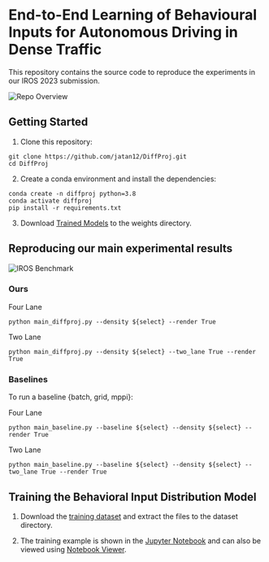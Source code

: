 # End-to-End Learning of Behavioural Inputs for Autonomous Driving in Dense Traffic

This repository contains the source code to reproduce the experiments in our IROS 2023 submission.

![Repo Overview](https://user-images.githubusercontent.com/38403732/223746011-2228a674-08fc-43cf-999a-5abf9c044135.png)

## Getting Started

1. Clone this repository:

```
git clone https://github.com/jatan12/DiffProj.git
cd DiffProj
```
2. Create a conda environment and install the dependencies:

```
conda create -n diffproj python=3.8
conda activate diffproj
pip install -r requirements.txt
```
3. Download [Trained Models](https://owncloud.ut.ee/owncloud/s/YgdSoGHgX7maSPc) to the weights directory. 

## Reproducing our main experimental results

![IROS Benchmark](https://user-images.githubusercontent.com/38403732/223748323-672a7999-c74e-4192-8401-075ad0b9b94e.png)

### Ours

Four Lane
```
python main_diffproj.py --density ${select} --render True
```

Two Lane
```
python main_diffproj.py --density ${select} --two_lane True --render True
```

### Baselines

To run a baseline {batch, grid, mppi}:

Four Lane
```
python main_baseline.py --baseline ${select} --density ${select} --render True
```

Two Lane
```
python main_baseline.py --baseline ${select} --density ${select} --two_lane True --render True
```

## Training the Behavioral Input Distribution Model

1. Download the [training dataset](https://owncloud.ut.ee/owncloud/s/YgdSoGHgX7maSPc) and extract the files to the dataset directory. 

2. The training example is shown in the [Jupyter Notebook](https://github.com/jatan12/DiffProj/blob/main/Behavioral%20Input%20Distribution%20Training.ipynb) and can also be viewed using [Notebook Viewer](https://nbviewer.org/github/jatan12/DiffProj/blob/main/Behavioral%20Input%20Distribution%20Training.ipynb).
